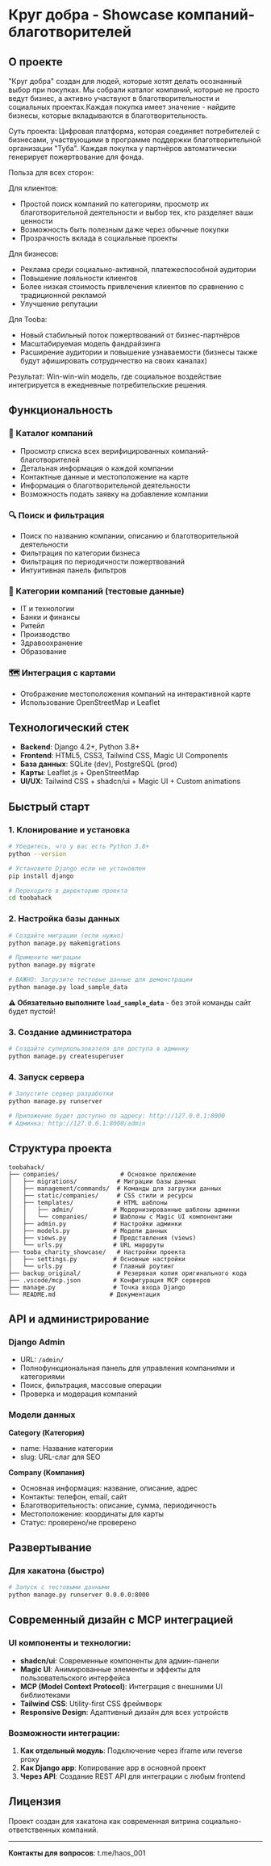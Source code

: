 # Круг добра - Showcase компаний-благотворителей
## О проекте

"Круг добра" создан для людей, которые хотят делать осознанный выбор при покупках. Мы собрали каталог компаний, которые не просто ведут бизнес, а активно участвуют в благотворительности и социальных проектах.Каждая покупка имеет значение - найдите бизнесы, которые вкладываются в благотворительность.

Суть проекта:
Цифровая платформа, которая соединяет потребителей с бизнесами, участвующими в программе поддержки благотворительной организации "Туба". Каждая покупка у партнёров автоматически генерирует пожертвование для фонда.

Польза для всех сторон:

Для клиентов:
- Простой поиск компаний по категориям, просмотр их благотворительной деятельности и выбор тех, кто разделяет ваши ценности
- Возможность быть полезным даже через обычные покупки
- Прозрачность вклада в социальные проекты

Для бизнесов:

- Реклама среди социально-активной, платежеспособной аудитории
- Повышение лояльности клиентов
- Более низкая стоимость привлечения клиентов по сравнению с традиционной рекламой
- Улучшение репутации 


Для Tooba:

- Новый стабильный поток пожертвований от бизнес-партнёров
- Масштабируемая модель фандрайзинга
- Расширение аудитории и повышение узнаваемости (бизнесы также будут афишировать сотруднчество на своих каналах)

Результат: Win-win-win модель, где социальное воздействие интегрируется в ежедневные потребительские решения.


## Функциональность

### 🏢 Каталог компаний
- Просмотр списка всех верифицированных компаний-благотворителей
- Детальная информация о каждой компании
- Контактные данные и местоположение на карте
- Информация о благотворительной деятельности
- Возможность подать заявку на добавление компании

### 🔍 Поиск и фильтрация
- Поиск по названию компании, описанию и благотворительной деятельности
- Фильтрация по категории бизнеса
- Фильтрация по периодичности пожертвований
- Интуитивная панель фильтров

### 💼 Категории компаний (тестовые данные)
- IT и технологии
- Банки и финансы  
- Ритейл
- Производство
- Здравоохранение
- Образование


### 🗺️ Интеграция с картами
- Отображение местоположения компаний на интерактивной карте
- Использование OpenStreetMap и Leaflet

## Технологический стек

- **Backend**: Django 4.2+, Python 3.8+
- **Frontend**: HTML5, CSS3, Tailwind CSS, Magic UI Components
- **База данных**: SQLite (dev), PostgreSQL (prod)
- **Карты**: Leaflet.js + OpenStreetMap
- **UI/UX**: Tailwind CSS + shadcn/ui + Magic UI + Custom animations

## Быстрый старт

### 1. Клонирование и установка

```bash
# Убедитесь, что у вас есть Python 3.8+
python --version

# Установите Django если не установлен
pip install django

# Переходите в директорию проекта
cd toobahack
```

### 2. Настройка базы данных


```bash
# Создайте миграции (если нужно)
python manage.py makemigrations

# Примените миграции  
python manage.py migrate

# ВАЖНО: Загрузите тестовые данные для демонстрации
python manage.py load_sample_data
```

**⚠️ Обязательно выполните `load_sample_data`** - без этой команды сайт будет пустой!


### 3. Создание администратора

```bash
# Создайте суперпользователя для доступа в админку
python manage.py createsuperuser
```

### 4. Запуск сервера

```bash
# Запустите сервер разработки
python manage.py runserver

# Приложение будет доступно по адресу: http://127.0.0.1:8000
# Админка: http://127.0.0.1:8000/admin
```

## Структура проекта

```
toobahack/
├── companies/                 # Основное приложение
│   ├── migrations/           # Миграции базы данных
│   ├── management/commands/  # Команды для загрузки данных
│   ├── static/companies/     # CSS стили и ресурсы
│   ├── templates/            # HTML шаблоны
│   │   ├── admin/           # Модернизированные шаблоны админки
│   │   └── companies/       # Шаблоны с Magic UI компонентами
│   ├── admin.py             # Настройки админки
│   ├── models.py            # Модели данных
│   ├── views.py             # Представления (views)
│   └── urls.py              # URL маршруты
├── tooba_charity_showcase/   # Настройки проекта
│   ├── settings.py          # Основные настройки
│   └── urls.py              # Главный роутинг
├── backup_original/          # Резервная копия оригинального кода
├── .vscode/mcp.json         # Конфигурация MCP серверов
├── manage.py                # Точка входа Django
└── README.md               # Документация
```

## API и администрирование

### Django Admin
- URL: `/admin/`  
- Полнофункциональная панель для управления компаниями и категориями
- Поиск, фильтрация, массовые операции
- Проверка и модерация компаний

### Модели данных

**Category (Категория)**
- name: Название категории
- slug: URL-слаг для SEO

**Company (Компания)**
- Основная информация: название, описание, адрес
- Контакты: телефон, email, сайт
- Благотворительность: описание, сумма, периодичность
- Местоположение: координаты для карты
- Статус: проверено/не проверено

## Развертывание

### Для хакатона (быстро)
```bash
# Запуск с тестовыми данными
python manage.py runserver 0.0.0.0:8000
```


## Современный дизайн с MCP интеграцией

### UI компоненты и технологии:
- **shadcn/ui**: Современные компоненты для админ-панели
- **Magic UI**: Анимированные элементы и эффекты для пользовательского интерфейса
- **MCP (Model Context Protocol)**: Интеграция с внешними UI библиотеками
- **Tailwind CSS**: Utility-first CSS фреймворк
- **Responsive Design**: Адаптивный дизайн для всех устройств

### Возможности интеграции:
1. **Как отдельный модуль**: Подключение через iframe или reverse proxy
2. **Как Django app**: Копирование app в основной проект
3. **Через API**: Создание REST API для интеграции с любым frontend



## Лицензия

Проект создан для хакатона как современная витрина социально-ответственных компаний.

---

**Контакты для вопросов**: t.me/haos_001
